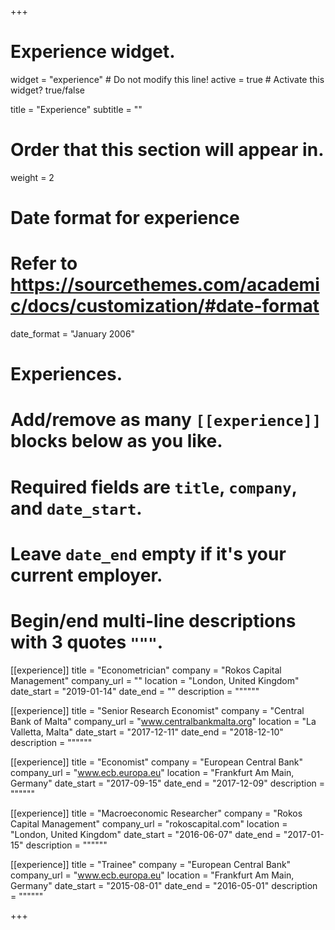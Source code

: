 +++
# Experience widget.
widget = "experience"  # Do not modify this line!
active = true  # Activate this widget? true/false

title = "Experience"
subtitle = ""

# Order that this section will appear in.
weight = 2

# Date format for experience
#   Refer to https://sourcethemes.com/academic/docs/customization/#date-format
date_format = "January 2006"

# Experiences.
#   Add/remove as many `[[experience]]` blocks below as you like.
#   Required fields are `title`, `company`, and `date_start`.
#   Leave `date_end` empty if it's your current employer.
#   Begin/end multi-line descriptions with 3 quotes `"""`.
[[experience]]
  title = "Econometrician"
  company = "Rokos Capital Management"
  company_url = ""
  location = "London, United Kingdom"
  date_start = "2019-01-14"
  date_end = ""
  description = """"""

[[experience]]
  title = "Senior Research Economist"
  company = "Central Bank of Malta"
  company_url = "www.centralbankmalta.org"
  location = "La Valletta, Malta"
  date_start = "2017-12-11"
  date_end = "2018-12-10"
  description = """"""

[[experience]]
  title = "Economist"
  company = "European Central Bank"
  company_url = "www.ecb.europa.eu"
  location = "Frankfurt Am Main, Germany"
  date_start = "2017-09-15"
  date_end = "2017-12-09"
  description = """"""

  [[experience]]
  title = "Macroeconomic Researcher"
  company = "Rokos Capital Management"
  company_url = "rokoscapital.com"
  location = "London, United Kingdom"
  date_start = "2016-06-07"
  date_end = "2017-01-15"
  description = """"""

  [[experience]]
  title = "Trainee"
  company = "European Central Bank"
  company_url = "www.ecb.europa.eu"
  location = "Frankfurt Am Main, Germany"
  date_start = "2015-08-01"
  date_end = "2016-05-01"
  description = """"""

+++
